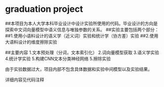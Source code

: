 # graduation project

##本项目为本人大学本科毕业设计中设计实验所使用的代码。毕业设计的方向是探索中文词向量模型中语义信息与唯独参数的关系。
##实验主要包括两个部分：
##1.使用小语料设计的语义学（近义词）实验和统计学（协方差）实验
##2.使用大语料设计的维度擦除实验

##主要内容
1.文本预处理（分词，文本索引化）
2.词向量模型获取
3.语义学实验
4.统计学实验
5.构建CNN文本分类神经网络
5.擦除实验

由于实验数据过大，项目内部不包含具体数据和实验中间模型以及实验结果。

详细内容见代码注释